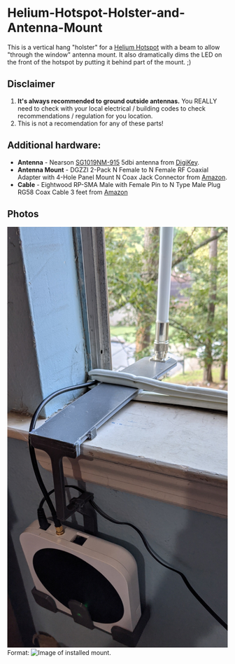 # Helium-Hotspot-Holster-and-Antenna-Mount
This is a vertical hang "holster" for a [Helium Hotspot](https://helium.com) with a beam to allow "through the window" antenna mount. It also dramatically dims the LED on the front of the hotspot by putting it behind part of the mount. ;)

## Disclaimer 

1. **It's always recommended to ground outside antennas.**  You REALLY need to check with your local electrical / building codes to check recommendations / regulation for you location.  
1. This is not a recomendation for any of these parts!  


## Additional hardware:

* **Antenna** - Nearson [SG1019NM-915](https://www.nearson.com/antennas/sg1019nm-915-base-station-antenna-902-928-mhz-5-dbi-gain) 5dbi antenna from [DigiKey](https://www.digikey.com/product-detail/en/nearson-inc/SG1019NM-915/730-1069-ND/7402746).
* **Antenna Mount** - DGZZI 2-Pack N Female to N Female RF Coaxial Adapter with 4-Hole Panel Mount N Coax Jack Connector from [Amazon](https://www.amazon.com/gp/product/B0722Q4KBD/).
* **Cable** - Eightwood RP-SMA Male with Female Pin to N Type Male Plug RG58 Coax Cable 3 feet from [Amazon](https://www.amazon.com/gp/product/B07113Y5PD/)

##  Photos

![Installed with Antenna](/images/installed.jpg)
Format: ![Image of installed mount.](url)
